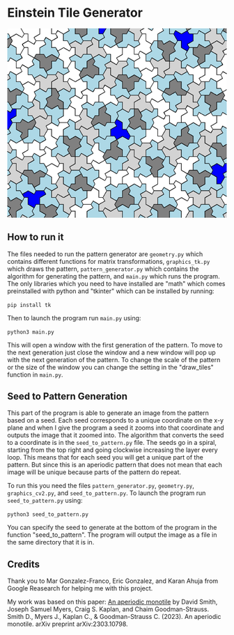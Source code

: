 # Einstein Tile Generator
![Einstein Pattern](pattern_image.png)

## How to run it
The files needed to run the pattern generator are `geometry.py` which contains different functions for matrix transformations, `graphics_tk.py` which draws the pattern, `pattern_generator.py` which contains the algorithm for generating the pattern, and `main.py` which runs the program. The only libraries which you need to have installed are "math" which comes preinstalled with python and "tkinter" which can be installed by running:

`pip install tk` 

Then to launch the program run `main.py` using: 

`python3 main.py` 

This will open a window with the first generation of the pattern. To move to the next generation just close the window and a new window will pop up with the next generation of the pattern. To change the scale of the pattern or the size of the window you can change the setting in the "draw_tiles" function in `main.py`.

## Seed to Pattern Generation
This part of the program is able to generate an image from the pattern based on a seed. Each seed corresponds to a unique coordinate on the x-y plane and when I give the program a seed it zooms into that coordinate and outputs the image that it zoomed into. The algorithm that converts the seed to a coordinate is in the `seed_to_pattern.py` file. The seeds go in a spiral, starting from the top right and going clockwise increasing the layer every loop. This means that for each seed you will get a unique part of the pattern. But since this is an aperiodic pattern that does not mean that each image will be unique because parts of the pattern do repeat.

To run this you need the files `pattern_generator.py`, `geometry.py`, `graphics_cv2.py`, and `seed_to_pattern.py`. To launch the program run `seed_to_pattern.py` using: 

`python3 seed_to_pattern.py` 

You can specify the seed to generate at the bottom of the program in the function "seed_to_pattern". The program will output the image as a file in the same directory that it is in.

## Credits
Thank you to Mar Gonzalez-Franco, Eric Gonzalez, and Karan Ahuja from Google Reasearch for helping me with this project.

My work was based on this paper: [An aperiodic monotile](https://cs.uwaterloo.ca/~csk/hat/) by David Smith, Joseph Samuel Myers, Craig S. Kaplan, and Chaim Goodman-Strauss.
Smith D., Myers J., Kaplan C., & Goodman-Strauss C. (2023). An aperiodic monotile. arXiv preprint arXiv:2303.10798.
